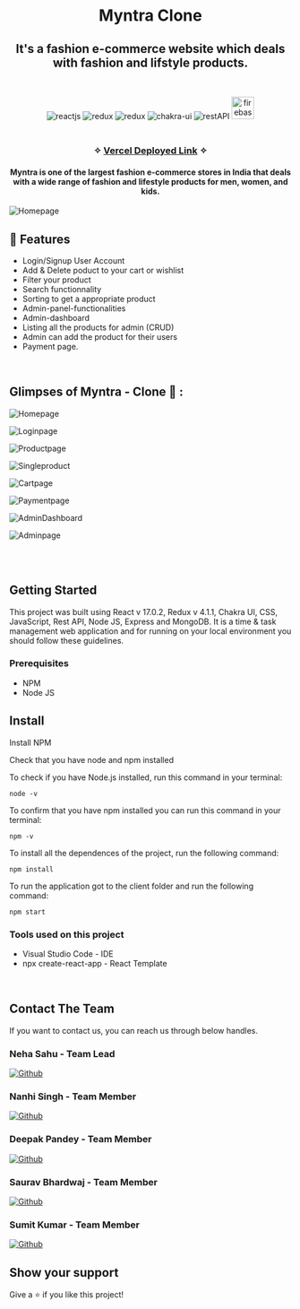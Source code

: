 

<h1 align="center">Myntra Clone</h1> 

<h2 align="center">It's a fashion e-commerce website which deals with fashion and lifstyle products.</h2>

<br />
<p align="center">
    <img src="https://img.shields.io/badge/React_(17.0.2)-20232A?style=for-the-badge&logo=react&logoColor=61DAFB" alt="reactjs" />
    <img src="https://img.shields.io/badge/Redux_(4.1.1)-593D88?style=for-the-badge&logo=redux&logoColor=white" alt="redux" />
    <img src="https://img.shields.io/badge/React_Router-CA4245?style=for-the-badge&logo=react-router&logoColor=white" alt="redux" />
    <img src="https://img.shields.io/badge/Chakra%20UI-3bc7bd?style=for-the-badge&logo=chakraui&logoColor=white" alt="chakra-ui"/>
    <img src="https://img.shields.io/badge/npm-CB3837?style=for-the-badge&logo=npm&logoColor=white" alt="restAPI"/>
    <img src="https://www.vectorlogo.zone/logos/firebase/firebase-icon.svg" alt="firebase" width="40" height="40"/>
</p>


<h3 align="center"> 
    <br />&#10023;
    <a href="https://frontend-phi-five-95.vercel.app/">Vercel Deployed Link</a>   &#10023; 
  </h3>
  
<h4 align='center' > Myntra is one of the largest fashion e-commerce stores in India that deals with a wide range of fashion and lifestyle products for men, women, and kids. </h4>
  



<!--    - Homepage
   - Features
   - Navigation bar
   - Project Management
   - Calendar - Event & Schedule
   - Upgrade
   - Checkout
   - Login / Signup -->
   
  
  ![Homepage](https://github.com/1995Neha18/glossy-paper-5488/assets/113035635/94a52ac3-3a0c-4abb-90e0-478b713c801c)

## 🚀 Features
- Login/Signup User Account
- Add & Delete poduct to your cart or wishlist
- Filter your product
- Search functionnality
- Sorting to get a appropriate product
- Admin-panel-functionalities
- Admin-dashboard
- Listing all the products for admin (CRUD)
- Admin can add the product for their users
- Payment page.

<br />

## Glimpses of Myntra - Clone 🙈 :


![Homepage](https://github.com/1995Neha18/glossy-paper-5488/assets/113035635/e8db313c-a478-460b-ba29-cfd0fd1ffbab)

![Loginpage](https://github.com/1995Neha18/glossy-paper-5488/assets/113035635/f8ac6c35-2a25-4968-8150-62545b10409a)

![Productpage](https://github.com/1995Neha18/glossy-paper-5488/assets/113035635/09cacd1f-e08d-4ffd-9bfb-2ffff0ae2df9)
 
![Singleproduct](https://github.com/1995Neha18/glossy-paper-5488/assets/113035635/0a1e6a47-5dfc-4af5-aafd-9fa5ff981656)

![Cartpage](https://github.com/1995Neha18/glossy-paper-5488/assets/113035635/94400461-c18f-4de6-af0a-2a07205dd3ef)

![Paymentpage](https://github.com/1995Neha18/glossy-paper-5488/assets/113035635/f3e4ece3-abf6-4922-a316-f043e126be8f)

![AdminDashboard](https://github.com/1995Neha18/glossy-paper-5488/assets/113035635/91b38fb8-d74c-4dcb-8060-61ca4bea72dc)

![Adminpage](https://github.com/1995Neha18/glossy-paper-5488/assets/113035635/7dea6a8a-b879-49f5-aff2-f004790edc94)





<br />


<br/>

## Getting Started

This project was built using React v 17.0.2, Redux v 4.1.1, Chakra UI, CSS, JavaScript, Rest API, Node JS, Express and MongoDB. It is a time & task management web application and for running on your local environment you should follow these guidelines.


### Prerequisites

- NPM 
- Node JS

## Install

Install NPM

Check that you have node and npm installed

To check if you have Node.js installed, run this command in your terminal:


```
node -v
```

To confirm that you have npm installed you can run this command in your terminal:


```
npm -v
```


To install all the dependences of the project, run the following command:


```
npm install
```


To run the application got to the client folder and run the following command:

```
npm start
```

### Tools used on this project

- Visual Studio Code - IDE
- npx create-react-app - React Template 

<br/>



## Contact The Team

If you want to contact us, you can reach us through below handles.

<h3>Neha Sahu - Team Lead</h3>

[![Github](https://img.shields.io/badge/GitHub-100000?style=for-the-badge&logo=github&logoColor=white)](https://github.com/1995Neha18)

<h3>Nanhi Singh - Team Member</h3>

[![Github](https://img.shields.io/badge/GitHub-100000?style=for-the-badge&logo=github&logoColor=white)](https://github.com/NanhiSingh155)

<h3>Deepak Pandey - Team Member</h3>

[![Github](https://img.shields.io/badge/GitHub-100000?style=for-the-badge&logo=github&logoColor=white)](https://github.com/deepak01112002)

<h3>Saurav Bhardwaj - Team Member</h3>

[![Github](https://img.shields.io/badge/GitHub-100000?style=for-the-badge&logo=github&logoColor=white)](https://github.com/SauravBhardwaj1)

<h3>Sumit Kumar - Team Member</h3>

[![Github](https://img.shields.io/badge/GitHub-100000?style=for-the-badge&logo=github&logoColor=white)](https://github.com/sumitkprasad123)




## Show your support

Give a ⭐️ if you like this project!

